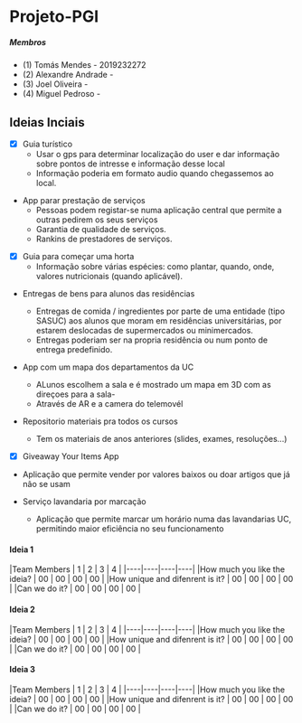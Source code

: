 # Projeto-PGI

##### Membros
 - (1) Tomás Mendes - 2019232272
 - (2) Alexandre Andrade - 
 - (3) Joel Oliveira - 
 - (4) Miguel Pedroso - 

## Ideias Inciais

- [x] Guia turístico
  - Usar o gps para determinar localização do user e dar informação sobre pontos de intresse e informação desse local
  - Informação poderia em formato audio quando chegassemos ao local.
 
- App parar prestação de serviços
  - Pessoas podem registar-se numa aplicação central que permite a outras pedirem os seus serviços
  - Garantia de qualidade de serviços.
  - Rankins de prestadores de serviços.

- [x] Guia para começar uma horta 
  - Informação sobre várias espécies: como plantar, quando, onde, valores nutricionais (quando aplicável).

- Entregas de bens para alunos das residências
  - Entregas de comida / ingredientes por parte de uma entidade (tipo SASUC) aos alunos que moram em residências universitárias, por estarem deslocadas de supermercados ou minimercados.
  - Entregas poderiam ser na propria residência ou num ponto de entrega predefinido.
 
- App com um mapa dos departamentos da UC
  - ALunos escolhem a sala e é mostrado um mapa em 3D com as direçoes para a sala-
  - Através de AR e a camera do telemovél

- Repositorio materiais pra todos os cursos
  - Tem os materiais de anos  anteriores (slides, exames, resoluções...)
  
 - [x] Giveaway Your Items App
  - Aplicação que permite vender por valores baixos ou doar artigos que já não se usam
  
 - Serviço lavandaria por marcação
   - Aplicação que permite marcar um horário numa das lavandarias UC, permitindo maior eficiência no seu funcionamento


#### Ideia 1
|Team Members                    |  1 |  2 |  3 |  4 |
                                |----|----|----|----|
|How much you like the ideia?    | 00 | 00 | 00 | 00 |
|How unique and difenrent is it? | 00 | 00 | 00 | 00 |
|Can we do it?                   | 00 | 00 | 00 | 00 |


#### Ideia 2
|Team Members                    |  1 |  2 |  3 |  4 |
                                |----|----|----|----|
|How much you like the ideia?    | 00 | 00 | 00 | 00 |
|How unique and difenrent is it? | 00 | 00 | 00 | 00 |
|Can we do it?                   | 00 | 00 | 00 | 00 |


#### Ideia 3
|Team Members                    |  1 |  2 |  3 |  4 |
                                |----|----|----|----|
|How much you like the ideia?    | 00 | 00 | 00 | 00 |
|How unique and difenrent is it? | 00 | 00 | 00 | 00 |
|Can we do it?                   | 00 | 00 | 00 | 00 |

 

